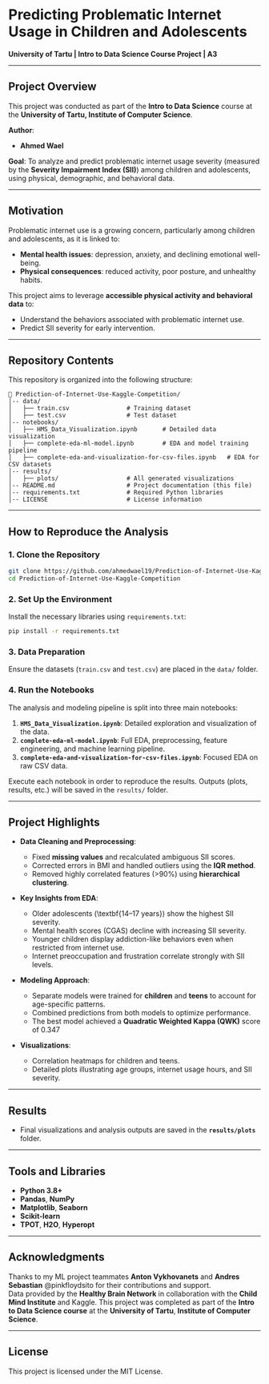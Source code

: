 # **Predicting Problematic Internet Usage in Children and Adolescents**  
**University of Tartu | Intro to Data Science Course Project | A3**  

---

## **Project Overview**  
This project was conducted as part of the **Intro to Data Science** course at the **University of Tartu, Institute of Computer Science**.  

**Author**:  
- **Ahmed Wael**  

**Goal**: To analyze and predict problematic internet usage severity (measured by the **Severity Impairment Index (SII)**) among children and adolescents, using physical, demographic, and behavioral data.  

---

## **Motivation**  
Problematic internet use is a growing concern, particularly among children and adolescents, as it is linked to:  
- **Mental health issues**: depression, anxiety, and declining emotional well-being.  
- **Physical consequences**: reduced activity, poor posture, and unhealthy habits.  

This project aims to leverage **accessible physical activity and behavioral data** to:  
- Understand the behaviors associated with problematic internet use.  
- Predict SII severity for early intervention.  

---

## **Repository Contents**  
This repository is organized into the following structure:  

```plaintext
📁 Prediction-of-Internet-Use-Kaggle-Competition/
│-- data/
│   ├── train.csv                # Training dataset
│   ├── test.csv                 # Test dataset
│-- notebooks/
│   ├── HMS_Data_Visualization.ipynb       # Detailed data visualization
│   ├── complete-eda-ml-model.ipynb        # EDA and model training pipeline
│   ├── complete-eda-and-visualization-for-csv-files.ipynb   # EDA for CSV datasets
│-- results/
│   ├── plots/                   # All generated visualizations
│-- README.md                    # Project documentation (this file)
│-- requirements.txt             # Required Python libraries
│-- LICENSE                      # License information
```

---

## **How to Reproduce the Analysis**  

### 1. Clone the Repository  
```bash
git clone https://github.com/ahmedwael19/Prediction-of-Internet-Use-Kaggle-Compeititon.git
cd Prediction-of-Internet-Use-Kaggle-Competition
```

### 2. Set Up the Environment  
Install the necessary libraries using `requirements.txt`:  
```bash
pip install -r requirements.txt
```

### 3. Data Preparation  
Ensure the datasets (`train.csv` and `test.csv`) are placed in the `data/` folder.  

### 4. Run the Notebooks  
The analysis and modeling pipeline is split into three main notebooks:  
1. **`HMS_Data_Visualization.ipynb`**: Detailed exploration and visualization of the data.  
2. **`complete-eda-ml-model.ipynb`**: Full EDA, preprocessing, feature engineering, and machine learning pipeline.  
3. **`complete-eda-and-visualization-for-csv-files.ipynb`**: Focused EDA on raw CSV data.  

Execute each notebook in order to reproduce the results. Outputs (plots, results, etc.) will be saved in the `results/` folder.  

---

## **Project Highlights**  

- **Data Cleaning and Preprocessing**:  
  - Fixed **missing values** and recalculated ambiguous SII scores.  
  - Corrected errors in BMI and handled outliers using the **IQR method**.  
  - Removed highly correlated features (>90%) using **hierarchical clustering**.  

- **Key Insights from EDA**:  
  - Older adolescents (\textbf{14–17 years}) show the highest SII severity.  
  - Mental health scores (CGAS) decline with increasing SII severity.  
  - Younger children display addiction-like behaviors even when restricted from internet use.  
  - Internet preoccupation and frustration correlate strongly with SII levels.  

- **Modeling Approach**:  
  - Separate models were trained for **children** and **teens** to account for age-specific patterns.  
  - Combined predictions from both models to optimize performance.  
  - The best model achieved a **Quadratic Weighted Kappa (QWK)** score of 0.347  

- **Visualizations**:  
  - Correlation heatmaps for children and teens.  
  - Detailed plots illustrating age groups, internet usage hours, and SII severity.  

---

## **Results**  
- Final visualizations and analysis outputs are saved in the **`results/plots`** folder.  

---

## **Tools and Libraries**  
- **Python 3.8+**  
- **Pandas**, **NumPy**  
- **Matplotlib**, **Seaborn**  
- **Scikit-learn**  
- **TPOT**, **H2O**, **Hyperopt**  

---

## **Acknowledgments**
Thanks to my ML project teammates **Anton Vykhovanets** and **Andres Sebastian** @pinkfloydsito for their contributions and support.  
Data provided by the **Healthy Brain Network** in collaboration with the **Child Mind Institute** and Kaggle.
This project was completed as part of the **Intro to Data Science course** at the **University of Tartu**, **Institute of Computer Science**.

---

## **License**  
This project is licensed under the MIT License.  
